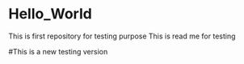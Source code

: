 # Hello_World
This is first repository for testing purpose
This is read me for testing

#This is a new testing version
